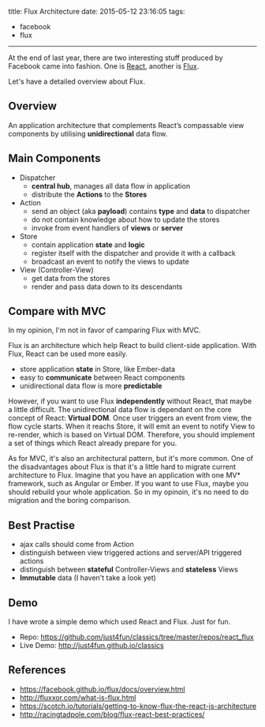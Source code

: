 title: Flux Architecture
date: 2015-05-12 23:16:05
tags:
- facebook
- flux

---

At the end of last year, there are two interesting stuff produced by Facebook came into fashion. One is [React](http://facebook.github.io/react/), another is [Flux](http://facebook.github.io/flux/).

<!-- more -->

Let's have a detailed overview about Flux.

## Overview

An application architecture that complements React’s compassable view components by utilising **unidirectional** data flow.

## Main Components

- Dispatcher
  - **central hub**, manages all data flow in application
  - distribute the **Actions** to the **Stores**
- Action
  - send an object (aka **payload**) contains **type** and **data** to dispatcher
  - do not contain knowledge about how to update the stores
  - invoke from event handlers of **views** or **server**
- Store
  - contain application **state** and **logic**
  - register itself with the dispatcher and provide it with a callback
  - broadcast an event to notify the views to update
- View (Controller-View)
  - get data from the stores
  - render and pass data down to its descendants

## Compare with MVC

In my opinion, I'm not in favor of camparing Flux with MVC.

Flux is an architecture which help React to build client-side application. With Flux, React can be used more easily.

- store application **state** in Store, like Ember-data
- easy to **communicate** between React components
- unidirectional data flow is more **predictable**

However, if you want to use Flux **independently** without React, that maybe a little difficult. The unidirectional data flow is dependant on the core concept of React: **Virtual DOM**. Once user triggers an event from view, the flow cycle starts. When it reachs Store, it will emit an event to notify View to re-render, which is based on Virtual DOM. Therefore, you should implement a set of things which React already prepare for you.

As for MVC, it's also an architectural pattern, but it's more common. One of the disadvantages about Flux is that it's a little hard to migrate current architecture to Flux. Imagine that you have an application with one MV* framework, such as Angular or Ember. If you want to use Flux, maybe you should rebuild your whole application. So in my opinoin, it's no need to do migration and the boring comparison.

## Best Practise

- ajax calls should come from Action
- distinguish between view triggered actions and server/API triggered actions
- distinguish between **stateful** Controller-Views and **stateless** Views
- **Immutable** data (I haven't take a look yet)

## Demo

I have wrote a simple demo which used React and Flux.
Just for fun.

- Repo: https://github.com/just4fun/classics/tree/master/repos/react_flux
- Live Demo: http://just4fun.github.io/classics

## References

- https://facebook.github.io/flux/docs/overview.html
- http://fluxxor.com/what-is-flux.html
- https://scotch.io/tutorials/getting-to-know-flux-the-react-js-architecture
- http://racingtadpole.com/blog/flux-react-best-practices/